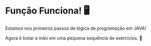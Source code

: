 # Função Funciona! 🖥️

Estamos nos primeiros passos de lógica de programação em JAVA!

Agora é botar a mão em uma pequena sequência de exercícios. 👏

##
